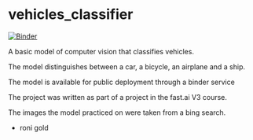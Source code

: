 # vehicles_classifier

[![Binder](https://mybinder.org/badge_logo.svg)](https://mybinder.org/v2/gh/fastai/bear_voila/master?urlpath=%2Fvoila%2Frender%2Fbear_classifier.ipynb)


A basic model of computer vision that classifies vehicles.

The model distinguishes between a car, a bicycle, an airplane and a ship.

The model is available for public deployment through a binder service

The project was written as part of a project in the fast.ai V3 course.

The images the model practiced on were taken from a bing search.

- roni gold